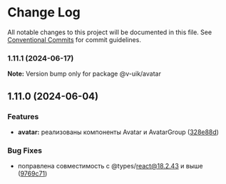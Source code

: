 # Change Log

All notable changes to this project will be documented in this file.
See [Conventional Commits](https://conventionalcommits.org) for commit guidelines.

### 1.11.1 (2024-06-17)

**Note:** Version bump only for package @v-uik/avatar





## 1.11.0 (2024-06-04)


### Features

* **avatar:** реализованы компоненты Avatar и AvatarGroup ([328e88d](#))


### Bug Fixes

* поправлена совместимость с @types/react@18.2.43 и выше ([9769c71](#))
